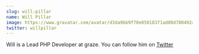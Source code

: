 ```yaml
---
slug: will-pillar
name: Will Pillar
image: https://www.gravatar.com/avatar/d3da9bb9f70e05018371ad00d7804924?s=250&d=mm&r=x
twitter: willpillar
---
```


Will is a Lead PHP Developer at graze. You can follow him on <a href="https://twitter.com/willpillar">Twitter</a>
